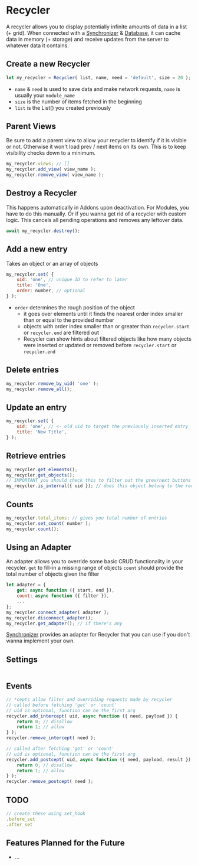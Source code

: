 # Recycler

A recycler allows you to display potentially infinite amounts of data in a list (+ grid). When connected with a [Synchronizer](./Synchronizer.md) & [Database](./Database.md), it can cache data in memory (+ storage) and receive updates from the server to whatever data it contains.

## Create a new Recycler
```js
let my_recycler = Recycler( list, name, need = 'default', size = 20 );
```

* `name` & `need` is used to save data and make network requests, `name` is usually your `module_name`
* `size` is the number of items fetched in the beginning
* `list` is the List() you created previously

## Parent Views
Be sure to add a parent view to allow your recycler to identify if it is visible or not.
Otherwise it won't load prev / next items on its own. This is to keep visibility checks down to a minimum.

```js
my_recycler.views; // []
my_recycler.add_view( view_name );
my_recycler.remove_view( view_name );
```

## Destroy a Recycler
This happens automatically in Addons upon deactivation.
For Modules, you have to do this manually. Or if you wanna get rid of a recycler with custom logic.
This cancels all pending operations and removes any leftover data.

```js
await my_recycler.destroy();
```

## Add a new entry

Takes an object or an array of objects

```js
my_recycler.set( {
    uid: 'one', // unique ID to refer to later
    title: 'One',
    order: number, // optional
} );
```

* `order` determines the rough position of the object
	* it goes over elements until it finds the nearest order index smaller than or equal to the provided number
	* objects with order index smaller than or greater than `recycler.start` or `recycler.end` are filtered out
	* Recycler can show hints about filtered objects like how many objects were inserted or updated or removed before `recycler.start` or `recycler.end`

## Delete entries

```js
my_recycler.remove_by_uid( 'one' );
my_recycler.remove_all();
```

## Update an entry

```js
my_recycler.set( {
    uid: 'one', // <- old uid to target the previously inserted entry
    title: 'New Title',
} );
```

## Retrieve entries

```js
my_recycler.get_elements();
my_recycler.get_objects();
// IMPORTANT you should check this to filter out the prev/next buttons
my_recycler.is_internal({ uid }); // does this object belong to the recycler
```

## Counts

```js
my_recycler.total_items; // gives you total number of entries
my_recycler.set_count( number );
my_recycler.count();
```

## Using an Adapter

An adapter allows you to override some basic CRUD functionality in your recycler.
`get` to fill-in a missing range of objects
`count` should provide the total number of objects given the filter

```js
let adapter = {
    get: async function ({ start, end }),
    count: async function ({ filter }),
    ...
};
my_recycler.connect_adapter( adapter );
my_recycler.disconnect_adapter();
my_recycler.get_adapter(); // if there's any
```

[Synchronizer](./Synchronizer.md) provides an adapter for Recycler that you can use if you don't wanna implement your own.

## Settings

```js
```

## Events

```js
// *cepts allow filter and overriding requests made by recycler
// called before fetching 'get' or 'count'
// uid is optional, function can be the first arg
recycler.add_intercept( uid, async function ({ need, payload }) {
    return 0; // disallow
    return 1; // allow
} );
recycler.remove_intercept( need );

// called after fetching 'get' or 'count'
// uid is optional, function can be the first arg
recycler.add_postcept( uid, async function ({ need, payload, result }) {
    return 0; // disallow
    return 1; // allow
} );
recycler.remove_postcept( need );

```

## TODO

```js
// create these using set_hook
.before_set
.after_set
```



## Features Planned for the Future

* ...

